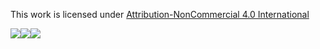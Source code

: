 This work is licensed under [Attribution-NonCommercial 4.0 International](https://creativecommons.org/licenses/by-nc/4.0/?ref=chooser-v1)

![](https://mirrors.creativecommons.org/presskit/icons/cc.svg?ref=chooser-v1)![](https://mirrors.creativecommons.org/presskit/icons/by.svg?ref=chooser-v1)![](https://mirrors.creativecommons.org/presskit/icons/nc.svg?ref=chooser-v1)
